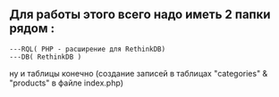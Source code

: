 ## Для работы этого всего надо иметь 2 папки рядом : 
  
    ---RQL( PHP - расширение для RethinkDB)
    ---DB( RethinkDB )
 
   ну и таблицы конечно (создание записей в таблицах "categories" & "products" в файле index.php)
